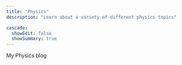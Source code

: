 ```yaml
---
title: "Physics"
description: "Learn about a variety of different physics topics"

cascade:
  showEdit: false
  showSummary: true
---
```

My Physics blog
